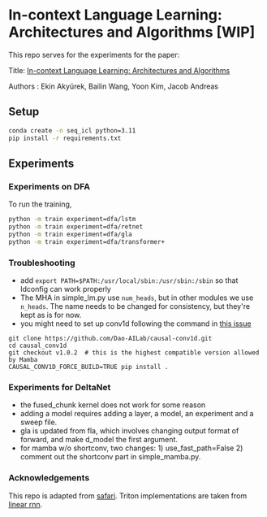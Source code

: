 # In-context Language Learning: Architectures and Algorithms [WIP]

This repo serves for the experiments for the paper:

Title: [In-context Language Learning: Architectures and Algorithms](https://arxiv.org/abs/2401.12973)

Authors : Ekin Akyürek, Bailin Wang, Yoon Kim, Jacob Andreas


## Setup

```bash
conda create -n seq_icl python=3.11
pip install -r requirements.txt
```

## Experiments


### Experiments on DFA

To run the training,
```bash
python -m train experiment=dfa/lstm
python -m train experiment=dfa/retnet
python -m train experiment=dfa/gla
python -m train experiment=dfa/transformer+
```

### Troubleshooting

* add `export PATH=$PATH:/usr/local/sbin:/usr/sbin:/sbin` so that ldconfig can work properly
* The MHA in simple\_lm.py use `num_heads`, but in other modules we use `n_heads`. The name needs to be changed for consistency, but they're kept as is for now.
* you might need to set up conv1d following the command in [this issue](https://github.com/state-spaces/mamba/issues/55)
```
git clone https://github.com/Dao-AILab/causal-conv1d.git
cd causal_conv1d
git checkout v1.0.2  # this is the highest compatible version allowed by Mamba
CAUSAL_CONV1D_FORCE_BUILD=TRUE pip install .
```

### Experiments for DeltaNet

* the fused_chunk kernel does not work for some reason
* adding a model requires adding a layer, a model, an experiment and a sweep file.
* gla is updated from fla, which involves changing output format of forward, and make d\_model the first argument.
* for mamba w/o shortconv, two changes: 1) use_fast_path=False 2) comment out the shortconv part in simple\_mamba.py.

### Acknowledgements

This repo is adapted from [safari](https://github.com/HazyResearch/safari/tree/main). Triton implementations are taken from [linear rnn](https://github.com/sustcsonglin/pytorch_linear_rnn).
